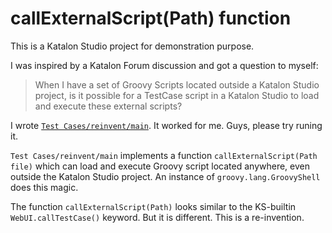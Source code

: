 callExternalScript(Path) function
========

This is a Katalon Studio project for demonstration purpose.

I was inspired by a Katalon Forum discussion and got a question to myself:

> When I have a set of Groovy Scripts located outside a Katalon Studio project, is it possible for a TestCase script in a Katalon Studio to load and execute these external scripts?

I wrote [`Test Cases/reinvent/main`](Scripts/reinvent/main/Script1576288183772.groovy). It worked for me. Guys, please try runing it.

`Test Cases/reinvent/main` implements a function `callExternalScript(Path file)` which can load and execute Groovy script located anywhere, even outside the Katalon Studio project. An instance of `groovy.lang.GroovyShell` does this magic.

The function `callExternalScript(Path)` looks similar to the KS-builtin `WebUI.callTestCase()` keyword. But it is different. This is a re-invention.
